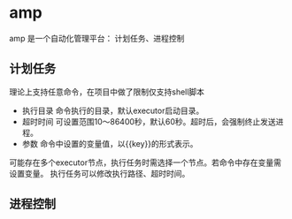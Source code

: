 # amp

amp 是一个自动化管理平台： 计划任务、进程控制

## 计划任务

理论上支持任意命令，在项目中做了限制仅支持shell脚本

- 执行目录 命令执行的目录，默认executor启动目录。
- 超时时间 可设置范围10～86400秒，默认60秒。超时后，会强制终止发送进程。
- 参数 命令中设置的变量值，以{{key}}的形式表示。

可能存在多个executor节点，执行任务时需选择一个节点。若命令中存在变量需设置变量。
执行任务可以修改执行路径、超时时间。

## 进程控制